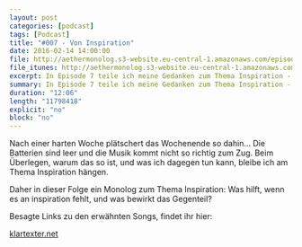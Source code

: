 ```yaml
---
layout: post
categories: [podcast]
tags: [Podcast]
title: "#007 - Von Inspiration"
date: 2016-02-14 14:00:00
file: http://aethermonolog.s3-website.eu-central-1.amazonaws.com/episodes/aethermonolog-007.mp3
file_itunes: http://aethermonolog.s3-website.eu-central-1.amazonaws.com/episodes/aethermonolog-007.m4a
excerpt: In Episode 7 teile ich meine Gedanken zum Thema Inspiration - Was hilft, wenn es an inspiration fehlt, und was bewirkt das Gegenteil?
summary: In Episode 7 teile ich meine Gedanken zum Thema Inspiration - Was hilft, wenn es an inspiration fehlt, und was bewirkt das Gegenteil?
duration: "12:06"
length: "11798418"
explicit: "no"
block: "no"
---
```


Nach einer harten Woche plätschert das Wochenende so dahin... Die Batterien sind leer und die Musik kommt nicht so richtig zum Zug. Beim Überlegen, warum das so ist, und was ich dagegen tun kann, bleibe ich am Thema Inspiration hängen.

Daher in dieser Folge ein Monolog zum Thema Inspiration: Was hilft, wenn es an inspiration fehlt, und was bewirkt das Gegenteil?


Besagte Links zu den erwähnten Songs, findet ihr hier:

[klartexter.net](http://klartexter.net)
